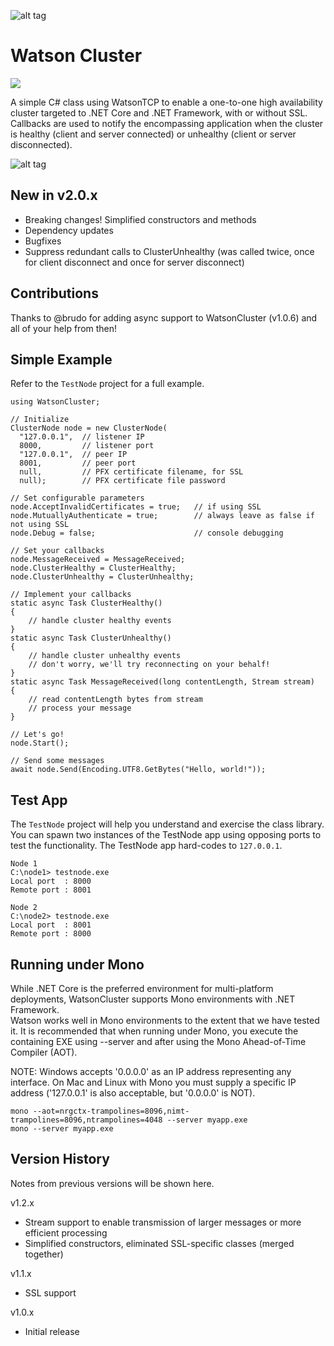 ![alt tag](https://github.com/jchristn/watsoncluster/blob/master/assets/watson.ico)

# Watson Cluster

[![][nuget-img]][nuget]

[nuget]:     https://www.nuget.org/packages/WatsonCluster/
[nuget-img]: https://badge.fury.io/nu/Object.svg

A simple C# class using WatsonTCP to enable a one-to-one high availability cluster targeted to .NET Core and .NET Framework, with or without SSL.  Callbacks are used to notify the encompassing application when the cluster is healthy (client and server connected) or unhealthy (client or server disconnected).

![alt tag](https://github.com/jchristn/WatsonCluster/blob/master/assets/image.png)

## New in v2.0.x

- Breaking changes!  Simplified constructors and methods
- Dependency updates
- Bugfixes
- Suppress redundant calls to ClusterUnhealthy (was called twice, once for client disconnect and once for server disconnect)

## Contributions

Thanks to @brudo for adding async support to WatsonCluster (v1.0.6) and all of your help from then!
 
## Simple Example

Refer to the ```TestNode``` project for a full example.

```
using WatsonCluster; 

// Initialize
ClusterNode node = new ClusterNode(
  "127.0.0.1",  // listener IP
  8000,         // listener port
  "127.0.0.1",  // peer IP
  8001,         // peer port
  null,         // PFX certificate filename, for SSL
  null);        // PFX certificate file password

// Set configurable parameters
node.AcceptInvalidCertificates = true;   // if using SSL
node.MutuallyAuthenticate = true;        // always leave as false if not using SSL
node.Debug = false;                      // console debugging

// Set your callbacks
node.MessageReceived = MessageReceived; 
node.ClusterHealthy = ClusterHealthy;
node.ClusterUnhealthy = ClusterUnhealthy;

// Implement your callbacks
static async Task ClusterHealthy()
{
    // handle cluster healthy events
}
static async Task ClusterUnhealthy()
{
    // handle cluster unhealthy events
    // don't worry, we'll try reconnecting on your behalf!
}
static async Task MessageReceived(long contentLength, Stream stream)
{
    // read contentLength bytes from stream
    // process your message
}

// Let's go!
node.Start();

// Send some messages
await node.Send(Encoding.UTF8.GetBytes("Hello, world!"));
```

## Test App

The ```TestNode``` project will help you understand and exercise the class library.  You can spawn two instances of the TestNode app using opposing ports to test the functionality.  The TestNode app hard-codes to ```127.0.0.1```.  

```
Node 1
C:\node1> testnode.exe
Local port  : 8000
Remote port : 8001

Node 2
C:\node2> testnode.exe
Local port  : 8001
Remote port : 8000
```

## Running under Mono

While .NET Core is the preferred environment for multi-platform deployments, WatsonCluster supports Mono environments with .NET Framework.  
Watson works well in Mono environments to the extent that we have tested it. It is recommended that when running under Mono, you execute the containing EXE using --server and after using the Mono Ahead-of-Time Compiler (AOT).

NOTE: Windows accepts '0.0.0.0' as an IP address representing any interface.  On Mac and Linux with Mono you must supply a specific IP address ('127.0.0.1' is also acceptable, but '0.0.0.0' is NOT).

```
mono --aot=nrgctx-trampolines=8096,nimt-trampolines=8096,ntrampolines=4048 --server myapp.exe
mono --server myapp.exe
```

## Version History

Notes from previous versions will be shown here.

v1.2.x

- Stream support to enable transmission of larger messages or more efficient processing
- Simplified constructors, eliminated SSL-specific classes (merged together)

v1.1.x

- SSL support

v1.0.x

- Initial release
